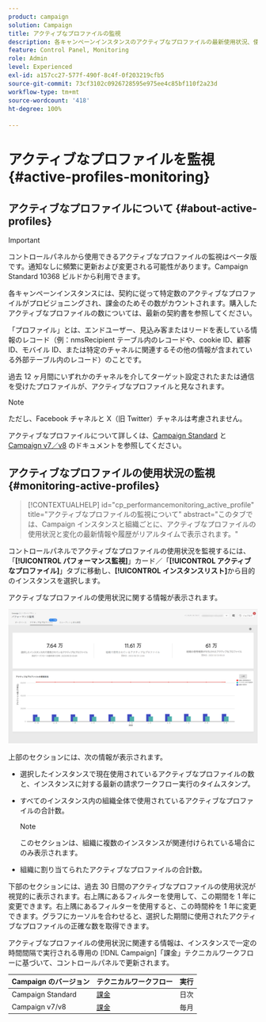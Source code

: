 ```yaml
---
product: campaign
solution: Campaign
title: アクティブなプロファイルの監視
description: 各キャンペーンインスタンスのアクティブなプロファイルの最新使用状況、使用履歴および変化に関するリアルタイム情報を取得する方法を説明します。
feature: Control Panel, Monitoring
role: Admin
level: Experienced
exl-id: a157cc27-577f-490f-8c4f-0f203219cfb5
source-git-commit: 73cf3102c0926728595e975ee4c85bf110f2a23d
workflow-type: tm+mt
source-wordcount: '418'
ht-degree: 100%

---
```


# アクティブなプロファイルを監視 {#active-profiles-monitoring}

## アクティブなプロファイルについて {#about-active-profiles}

>[!IMPORTANT]
>
>コントロールパネルから使用できるアクティブなプロファイルの監視はベータ版です。通知なしに頻繁に更新および変更される可能性があります。Campaign Standard 10368 ビルドから利用できます。

各キャンペーンインスタンスには、契約に従って特定数のアクティブなプロファイルがプロビジョニングされ、課金のためその数がカウントされます。購入したアクティブなプロファイルの数については、最新の契約書を参照してください。

「プロファイル」とは、エンドユーザー、見込み客またはリードを表している情報のレコード（例：nmsRecipient テーブル内のレコードや、cookie ID、顧客 ID、モバイル ID、または特定のチャネルに関連するその他の情報が含まれている外部テーブル内のレコード）のことです。

過去 12 ヶ月間にいずれかのチャネルを介してターゲット設定されたまたは通信を受けたプロファイルが、アクティブなプロファイルと見なされます。

>[!NOTE]
>
>ただし、Facebook チャネルと X（旧 Twitter）チャネルは考慮されません。

アクティブなプロファイルについて詳しくは、[Campaign Standard](https://experienceleague.adobe.com/docs/campaign-standard/using/profiles-and-audiences/managing-profiles/active-profiles.html?lang=ja) と [Campaign v7／v8](https://experienceleague.adobe.com/docs/campaign-classic/using/getting-started/profile-management/about-profiles.html?lang=ja#active-profiles) のドキュメントを参照してください。

## アクティブなプロファイルの使用状況の監視 {#monitoring-active-profiles}

>[!CONTEXTUALHELP]
>id="cp_performancemonitoring_active_profile"
>title="アクティブなプロファイルの監視について"
>abstract="このタブでは、Campaign インスタンスと組織ごとに、アクティブなプロファイルの使用状況と変化の最新情報や履歴がリアルタイムで表示されます。"

コントロールパネルでアクティブなプロファイルの使用状況を監視するには、「**[!UICONTROL パフォーマンス監視]**」カード／「**[!UICONTROL アクティブなプロファイル]**」タブに移動し、**[!UICONTROL インスタンスリスト]**&#x200B;から目的のインスタンスを選択します。

アクティブなプロファイルの使用状況に関する情報が表示されます。

![](assets/active-profiles-graph.png)

上部のセクションには、次の情報が表示されます。

* 選択したインスタンスで現在使用されているアクティブなプロファイルの数と、インスタンスに対する最新の請求ワークフロー実行のタイムスタンプ。

* すべてのインスタンス内の組織全体で使用されているアクティブなプロファイルの合計数。

  >[!NOTE]
  >
  >このセクションは、組織に複数のインスタンスが関連付けられている場合にのみ表示されます。

* 組織に割り当てられたアクティブなプロファイルの合計数。

下部のセクションには、過去 30 日間のアクティブなプロファイルの使用状況が視覚的に表示されます。右上隅にあるフィルターを使用して、この期間を 1 年に変更できます。右上隅にあるフィルターを使用すると、この時間枠を 1 年に変更できます。グラフにカーソルを合わせると、選択した期間に使用されたアクティブなプロファイルの正確な数を取得できます。

アクティブなプロファイルの使用状況に関連する情報は、インスタンスで一定の時間間隔で実行される専用の [!DNL Campaign]「課金」テクニカルワークフローに基づいて、コントロールパネルで更新されます。

| Campaign のバージョン | テクニカルワークフロー | 実行 |
|  ---  |  ---  |  ---  |
| Campaign Standard | [課金](https://experienceleague.adobe.com/docs/campaign-standard/using/administrating/application-settings/technical-workflows.html?lang=ja) | 日次 |
| Campaign v7/v8 | [課金](https://experienceleague.adobe.com/docs/campaign-classic/using/automating-with-workflows/advanced-management/about-technical-workflows.html?lang=ja) | 毎月 |

